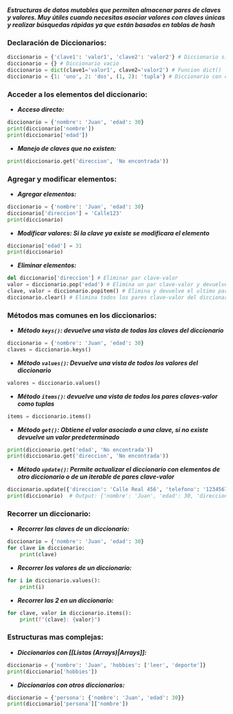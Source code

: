 ***Estructuras de datos mutables que permiten almacenar pares de claves y valores. Muy útiles cuando necesitas asociar valores con claves únicas y realizar búsquedas rápidas ya que están basados en tablas de hash***


### Declaración de Diccionarios:

```python 
diccionario = {'clave1': 'valor1', 'clave2': 'valor2'} # Diccionario simple
diccionario = {} # Diccionario vacio
diccionario = dict(clave1='valor1', clave2='valor2') # Funcion dict()
diccionario = {1: 'uno', 2: 'dos', (1, 2): 'tupla'} # Diccionario con claves y valores de diferentes tipos
```

### Acceder a los elementos del diccionario:

- ***Acceso directo:***

```python
diccionario = {'nombre': 'Juan', 'edad': 30}
print(diccionario['nombre'])
print(diccionario['edad'])
```

- ***Manejo de claves que no existen:***

```python
print(diccionario.get('direccion', 'No encontrada'))
```

### Agregar y modificar elementos:

- ***Agregar elementos:***

```python
diccionario = {'nombre': 'Juan', 'edad': 30}
diccionario['direccion'] = 'Calle123'
print(diccionario)
```

- ***Modificar valores: Si la clave ya existe se modificara el elemento***

```python
diccionario['edad'] = 31
print(diccionario)
```

- ***Eliminar elementos:***

```python
del diccionario['direccion'] # Eliminar par clave-valor
valor = diccionario.pop('edad') # Elimina un par clave-valor y devuelve el valor
clave, valor = diccionario.popitem() # Elimina y devuelve el ultimo par clave-valor
diccionario.clear() # Elimina todos los pares clave-valor del diccionario 
```

### Métodos mas comunes en los diccionarios:

- ***Método `keys()`: devuelve una vista de todas las claves del diccionario***

```python
diccionario = {'nombre': 'Juan', 'edad': 30}
claves = diccionario.keys()
```

- ***Método `values()`: Devuelve una vista de todos los valores del diccionario***

```python
valores = diccionario.values()
```

- ***Método `items()`: devuelve una vista de todos los pares claves-valor como tuplas***

```python
items = diccionario.items()
```

- ***Método `get()`: Obtiene el valor asociado a una clave, si no existe devuelve un valor predeterminado***

```python
print(diccionario.get('edad', 'No encontrada'))
print(diccionario.get('direccion', 'No encontrada'))
```

- ***Método `update()`: Permite actualizar el diccionario con elementos de otro diccionario o de un iterable de pares clave-valor***

```python
diccionario.update({'direccion': 'Calle Real 456', 'telefono': '123456789'})
print(diccionario)  # Output: {'nombre': 'Juan', 'edad': 30, 'direccion': 'Calle Real 456', 'telefono': '123456789'}
```

### Recorrer un diccionario:

- ***Recorrer las claves de un diccionario:***

```python
diccionario = {'nombre': 'Juan', 'edad': 30}
for clave in diccionario:
    print(clave)
```

- ***Recorrer los valores de un diccionario:***

```python
for i in diccionario.values():
    print(i)
```

- ***Recorrer las 2 en un diccionario:***

```python
for clave, valor in diccionario.items():
    print(f"{clave}: {valor}")
```

### Estructuras mas complejas:

- ***Diccionarios con [[Listas (Arrays)|Arrays]]:***

```python
diccionario = {'nombre': 'Juan', 'hobbies': ['leer', 'deporte']}
print(diccionario['hobbies'])
```

- ***Diccionarios con otros diccionarios:***

```python
diccionario = {'persona': {'nombre': 'Juan', 'edad': 30}}
print(diccionario['persona']['nombre'])
```